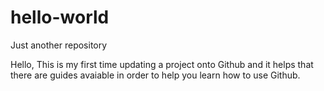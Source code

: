 # hello-world
Just another repository

Hello, 
This is my first time updating a project onto Github and it helps that there are guides avaiable in order to help you learn how to use Github. 
